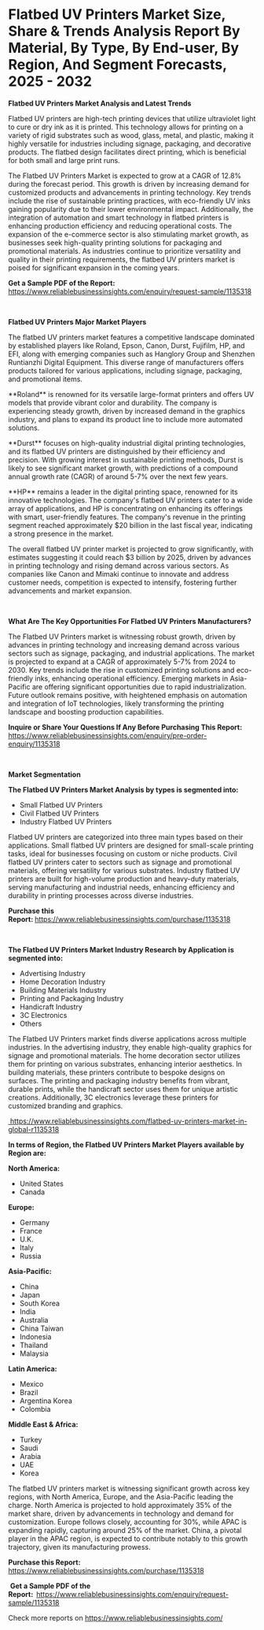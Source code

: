 <p><h1>Flatbed UV Printers Market Size, Share & Trends Analysis Report By Material, By Type, By End-user, By Region, And Segment Forecasts, 2025 - 2032</h1></p><p><strong>Flatbed UV Printers Market Analysis and Latest Trends</strong></p>
<p><p>Flatbed UV printers are high-tech printing devices that utilize ultraviolet light to cure or dry ink as it is printed. This technology allows for printing on a variety of rigid substrates such as wood, glass, metal, and plastic, making it highly versatile for industries including signage, packaging, and decorative products. The flatbed design facilitates direct printing, which is beneficial for both small and large print runs.</p><p>The Flatbed UV Printers Market is expected to grow at a CAGR of 12.8% during the forecast period. This growth is driven by increasing demand for customized products and advancements in printing technology. Key trends include the rise of sustainable printing practices, with eco-friendly UV inks gaining popularity due to their lower environmental impact. Additionally, the integration of automation and smart technology in flatbed printers is enhancing production efficiency and reducing operational costs. The expansion of the e-commerce sector is also stimulating market growth, as businesses seek high-quality printing solutions for packaging and promotional materials. As industries continue to prioritize versatility and quality in their printing requirements, the flatbed UV printers market is poised for significant expansion in the coming years.</p></p>
<p><strong>Get a Sample PDF of the Report:&nbsp;</strong> <a href="https://www.reliablebusinessinsights.com/enquiry/request-sample/1135318?utm_campaign=2379&utm_medium=2&utm_source=Github&utm_content=ia&utm_term=18022025&utm_id=flatbed-uv-printers">https://www.reliablebusinessinsights.com/enquiry/request-sample/1135318</a></p>
<p>&nbsp;</p>
<p><strong>Flatbed UV Printers Major Market Players</strong></p>
<p><p>The flatbed UV printers market features a competitive landscape dominated by established players like Roland, Epson, Canon, Durst, Fujifilm, HP, and EFI, along with emerging companies such as Hanglory Group and Shenzhen Runtianzhi Digital Equipment. This diverse range of manufacturers offers products tailored for various applications, including signage, packaging, and promotional items.</p><p>**Roland** is renowned for its versatile large-format printers and offers UV models that provide vibrant color and durability. The company is experiencing steady growth, driven by increased demand in the graphics industry, and plans to expand its product line to include more automated solutions.</p><p>**Durst** focuses on high-quality industrial digital printing technologies, and its flatbed UV printers are distinguished by their efficiency and precision. With growing interest in sustainable printing methods, Durst is likely to see significant market growth, with predictions of a compound annual growth rate (CAGR) of around 5-7% over the next few years.</p><p>**HP** remains a leader in the digital printing space, renowned for its innovative technologies. The company's flatbed UV printers cater to a wide array of applications, and HP is concentrating on enhancing its offerings with smart, user-friendly features. The company's revenue in the printing segment reached approximately $20 billion in the last fiscal year, indicating a strong presence in the market.</p><p>The overall flatbed UV printer market is projected to grow significantly, with estimates suggesting it could reach $3 billion by 2025, driven by advances in printing technology and rising demand across various sectors. As companies like Canon and Mimaki continue to innovate and address customer needs, competition is expected to intensify, fostering further advancements and market expansion.</p></p>
<p>&nbsp;</p>
<p><strong>What Are The Key Opportunities For Flatbed UV Printers Manufacturers?</strong></p>
<p><p>The Flatbed UV Printers market is witnessing robust growth, driven by advances in printing technology and increasing demand across various sectors such as signage, packaging, and industrial applications. The market is projected to expand at a CAGR of approximately 5-7% from 2024 to 2030. Key trends include the rise in customized printing solutions and eco-friendly inks, enhancing operational efficiency. Emerging markets in Asia-Pacific are offering significant opportunities due to rapid industrialization. Future outlook remains positive, with heightened emphasis on automation and integration of IoT technologies, likely transforming the printing landscape and boosting production capabilities.</p></p>
<p><strong>Inquire or Share Your Questions If Any Before Purchasing This Report:</strong> <a href="https://www.reliablebusinessinsights.com/enquiry/pre-order-enquiry/1135318?utm_campaign=2379&utm_medium=2&utm_source=Github&utm_content=ia&utm_term=18022025&utm_id=flatbed-uv-printers">https://www.reliablebusinessinsights.com/enquiry/pre-order-enquiry/1135318</a></p>
<p>&nbsp;</p>
<p><strong>Market Segmentation</strong></p>
<p><strong>The Flatbed UV Printers Market Analysis by types is segmented into:</strong></p>
<p><ul><li>Small Flatbed UV Printers</li><li>Civil Flatbed UV Printers</li><li>Industry Flatbed UV Printers</li></ul></p>
<p><p>Flatbed UV printers are categorized into three main types based on their applications. Small flatbed UV printers are designed for small-scale printing tasks, ideal for businesses focusing on custom or niche products. Civil flatbed UV printers cater to sectors such as signage and promotional materials, offering versatility for various substrates. Industry flatbed UV printers are built for high-volume production and heavy-duty materials, serving manufacturing and industrial needs, enhancing efficiency and durability in printing processes across diverse industries.</p></p>
<p><strong>Purchase this Report:&nbsp;</strong><a href="https://www.reliablebusinessinsights.com/purchase/1135318?utm_campaign=2379&utm_medium=2&utm_source=Github&utm_content=ia&utm_term=18022025&utm_id=flatbed-uv-printers">https://www.reliablebusinessinsights.com/purchase/1135318</a></p>
<p>&nbsp;</p>
<p><strong>The Flatbed UV Printers Market Industry Research by Application is segmented into:</strong></p>
<p><ul><li>Advertising Industry</li><li>Home Decoration Industry</li><li>Building Materials Industry</li><li>Printing and Packaging Industry</li><li>Handicraft Industry</li><li>3C Electronics</li><li>Others</li></ul></p>
<p><p>The Flatbed UV Printers market finds diverse applications across multiple industries. In the advertising industry, they enable high-quality graphics for signage and promotional materials. The home decoration sector utilizes them for printing on various substrates, enhancing interior aesthetics. In building materials, these printers contribute to bespoke designs on surfaces. The printing and packaging industry benefits from vibrant, durable prints, while the handicraft sector uses them for unique artistic creations. Additionally, 3C electronics leverage these printers for customized branding and graphics.</p></p>
<p><a href="https://www.reliablebusinessinsights.com/flatbed-uv-printers-market-in-global-r1135318?utm_campaign=2379&utm_medium=2&utm_source=Github&utm_content=ia&utm_term=18022025&utm_id=flatbed-uv-printers">&nbsp;https://www.reliablebusinessinsights.com/flatbed-uv-printers-market-in-global-r1135318</a></p>
<p><strong>In terms of Region, the Flatbed UV Printers Market Players available by Region are:</strong></p>
<p>
    <p> <strong> North America: </strong>
        <ul>
            <li>United States</li>
            <li>Canada</li>
        </ul>
        </p> 
    <p> <strong> Europe: </strong>
        <ul>
            <li>Germany</li>
            <li>France</li>
            <li>U.K.</li>
            <li>Italy</li>
            <li>Russia</li>
        </ul>
        </p> 
    <p> <strong> Asia-Pacific: </strong>
        <ul>
            <li>China</li>
            <li>Japan</li>
            <li>South Korea</li>
            <li>India</li>
            <li>Australia</li>
            <li>China Taiwan</li>
            <li>Indonesia</li>
            <li>Thailand</li>
            <li>Malaysia</li>
        </ul>
        </p> 
    <p> <strong> Latin America: </strong>
        <ul>
            <li>Mexico</li>
            <li>Brazil</li>
            <li>Argentina Korea</li>
            <li>Colombia</li>
        </ul>
        </p> 
    <p> <strong> Middle East & Africa: </strong>
        <ul>
            <li>Turkey</li>
            <li>Saudi</li>
            <li>Arabia</li>
            <li>UAE</li>
            <li>Korea</li>
        </ul>
    </p>
    </p>
<p><p>The flatbed UV printers market is witnessing significant growth across key regions, with North America, Europe, and the Asia-Pacific leading the charge. North America is projected to hold approximately 35% of the market share, driven by advancements in technology and demand for customization. Europe follows closely, accounting for 30%, while APAC is expanding rapidly, capturing around 25% of the market. China, a pivotal player in the APAC region, is expected to contribute notably to this growth trajectory, given its manufacturing prowess.</p></p>
<p><strong>Purchase this Report: </strong><a href="https://www.reliablebusinessinsights.com/purchase/1135318?utm_campaign=2379&utm_medium=2&utm_source=Github&utm_content=ia&utm_term=18022025&utm_id=flatbed-uv-printers">https://www.reliablebusinessinsights.com/purchase/1135318</a></p>
<p>&nbsp;<strong>Get a Sample PDF of the Report:&nbsp;&nbsp;</strong><a href="https://www.reliablebusinessinsights.com/enquiry/request-sample/1135318?utm_campaign=2379&utm_medium=2&utm_source=Github&utm_content=ia&utm_term=18022025&utm_id=flatbed-uv-printers">https://www.reliablebusinessinsights.com/enquiry/request-sample/1135318</a></p>
<p><strong></strong></p>
<p>Check more reports on <a href="https://www.reliablebusinessinsights.com/?utm_campaign=2379&utm_medium=2&utm_source=Github&utm_content=ia&utm_term=18022025&utm_id=flatbed-uv-printers">https://www.reliablebusinessinsights.com/</a></p>